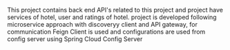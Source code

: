 This project contains back end API's related to this project and project have services of hotel, user and ratings of hotel. project is developed following microservice approach with discoveryy client and API gateway, for communication Feign Client is used and configurations are used from config server using Spring Cloud Config Server
